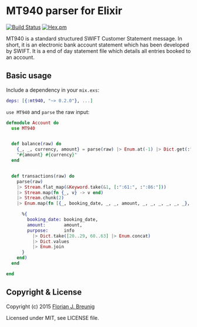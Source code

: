 MT940 parser for Elixir
=======================

[![Build Status](https://travis-ci.org/my-flow/mt940.svg?branch=master)](https://travis-ci.org/my-flow/mt940)
[![Hex.pm](https://img.shields.io/hexpm/v/mt940.svg?style=flat-square)](https://hex.pm/packages/mt940)

MT940 is a standard structured SWIFT Customer Statement message. In short, it
is an electronic bank account statement which has been developed by SWIFT. It
is a end of day statement file which details all entries booked to an account.


## Basic usage

Include a dependency in your `mix.exs`:

```elixir
deps: [{:mt940, "~> 0.2.0"}, ...]
```

`use MT940` and `parse` the raw input:

```elixir
defmodule Account do
  use MT940


  def balance(raw) do
    {_, _, currency, amount} = parse(raw) |> Enum.at(-1) |> Dict.get(:":62F:")
    "#{amount} #{currency}"
  end


  def transactions(raw) do
    parse(raw)
    |> Stream.flat_map(&Keyword.take(&1, [:":61:", :":86:"]))
    |> Stream.map(fn {_, v} -> v end)
    |> Stream.chunk(2)
    |> Enum.map(fn [{_, booking_date, _, _, amount, _, _, _, _, _, _}, {_, info}] ->

      %{
        booking_date: booking_date,
        amount:       amount,
        purpose:      info
          |> Dict.take([20..29, 60..63] |> Enum.concat)
          |> Dict.values
          |> Enum.join
      }
    end)
  end

end
```


## Copyright & License

Copyright (c) 2015 [Florian J. Breunig](http://www.my-flow.com)

Licensed under MIT, see LICENSE file.
